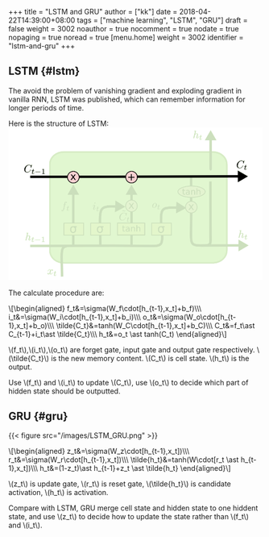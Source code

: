 +++
title = "LSTM and GRU"
author = ["kk"]
date = 2018-04-22T14:39:00+08:00
tags = ["machine learning", "LSTM", "GRU"]
draft = false
weight = 3002
noauthor = true
nocomment = true
nodate = true
nopaging = true
noread = true
[menu.home]
  weight = 3002
  identifier = "lstm-and-gru"
+++

## LSTM {#lstm}

The avoid the problem of vanishing gradient and exploding gradient in vanilla RNN, LSTM was published, which can remember information for longer periods of time.

Here is the structure of LSTM:
![](/images/LSTM_LSTM.png)

The calculate procedure are:

\\[\begin{aligned}
f\_t&=\sigma(W\_f\cdot[h\_{t-1},x\_t]+b\_f)\\\\\\
i\_t&=\sigma(W\_i\cdot[h\_{t-1},x\_t]+b\_i)\\\\\\
o\_t&=\sigma(W\_o\cdot[h\_{t-1},x\_t]+b\_o)\\\\\\
\tilde{C\_t}&=tanh(W\_C\cdot[h\_{t-1},x\_t]+b\_C)\\\\\\
C\_t&=f\_t\ast C\_{t-1}+i\_t\ast \tilde{C\_t}\\\\\\
h\_t&=o\_t \ast tanh(C\_t)
\end{aligned}\\]

\\(f\_t\\),\\(i\_t\\),\\(o\_t\\) are forget gate, input gate and output gate respectively. \\(\tilde{C\_t}\\) is the new memory content. \\(C\_t\\) is cell state. \\(h\_t\\) is the output.

Use \\(f\_t\\) and \\(i\_t\\) to update \\(C\_t\\), use \\(o\_t\\) to decide which part of hidden state should be outputted.


## GRU {#gru}

{{< figure src="/images/LSTM_GRU.png" >}}

\\[\begin{aligned}
z\_t&=\sigma(W\_z\cdot[h\_{t-1},x\_t])\\\\\\
r\_t&=\sigma(W\_r\cdot[h\_{t-1},x\_t])\\\\\\
\tilde{h\_t}&=tanh(W\cdot[r\_t \ast h\_{t-1},x\_t])\\\\\\
h\_t&=(1-z\_t)\ast h\_{t-1}+z\_t \ast \tilde{h\_t}
\end{aligned}\\]

\\(z\_t\\) is update gate, \\(r\_t\\) is reset gate, \\(\tilde{h\_t}\\) is candidate activation, \\(h\_t\\) is activation.

Compare with LSTM, GRU merge cell state and hidden state to one hiddent state, and use \\(z\_t\\) to decide how to update the state rather than \\(f\_t\\) and \\(i\_t\\).
